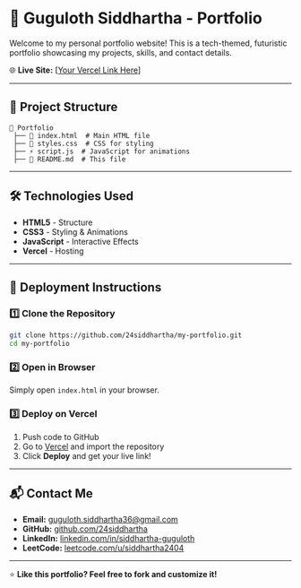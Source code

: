 # 🚀 Guguloth Siddhartha - Portfolio

Welcome to my personal portfolio website! This is a tech-themed, futuristic portfolio showcasing my projects, skills, and contact details.  

🌐 **Live Site:** [[Your Vercel Link Here](https://portfolio-five-ebon-56.vercel.app/)]

---

## 📂 Project Structure
```
📁 Portfolio  
 ├── 📄 index.html  # Main HTML file  
 ├── 🎨 styles.css  # CSS for styling  
 ├── ⚡ script.js  # JavaScript for animations  
 ├── 📜 README.md  # This file  
```

---

## 🛠️ Technologies Used
- **HTML5** - Structure  
- **CSS3** - Styling & Animations  
- **JavaScript** - Interactive Effects  
- **Vercel** - Hosting  

---

## 🚀 Deployment Instructions

### 1️⃣ Clone the Repository
```sh
git clone https://github.com/24siddhartha/my-portfolio.git
cd my-portfolio
```

### 2️⃣ Open in Browser
Simply open `index.html` in your browser.

### 3️⃣ Deploy on Vercel
1. Push code to GitHub  
2. Go to [Vercel](https://vercel.com/) and import the repository  
3. Click **Deploy** and get your live link!  

---

## 📬 Contact Me
- **Email:** [guguloth.siddhartha36@gmail.com](mailto:guguloth.siddhartha36@gmail.com)  
- **GitHub:** [github.com/24siddhartha](https://github.com/24siddhartha/)  
- **LinkedIn:** [linkedin.com/in/siddhartha-guguloth](https://www.linkedin.com/in/siddhartha-guguloth/)  
- **LeetCode:** [leetcode.com/u/siddhartha2404](https://leetcode.com/u/siddhartha2404/)  

---

⭐ **Like this portfolio? Feel free to fork and customize it!**  
